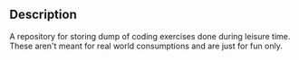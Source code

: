 ## Description
A repository for storing dump of coding exercises done during leisure time.
These aren't meant for real world consumptions and are just for fun only.